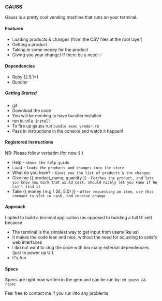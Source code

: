 ### GAUSS

Gauss is a pretty cool vending machine that runs on your terminal. 

#### Features

* Loading products & changes (from the CSV files at the root layer)
* Getting a product 
* Taking in some money for the product
* Giving you your change/ If there be a need ✅

#### Dependencies
* Ruby (2.5.1>)
* Bundler

##### Getting Started

* git
* Download the code
* You will be needing to have bundler installed
* run `bundle install`
* To fire up gauss run `bundle exec vendor.rb`
* Pass in instructions in the console and watch it happen!

#### Registered Instructions

NB: Please follow verbatim (for now :) )

* Help - `shows the help guide`
* Load - `loads the products and changes into the store`
* What do you have? - `Gives you the list of products & the changes`
* Give me {{ product_name, quantity }} -
`Fetches the product, and lets you know how much that would cost, should nicely let you know if he can't find it`
* Take {{ money ( e.g 1.2£, 5.0) }} -
`After requesting an item, use this command to slot in cash, and receive change`

#### Approach
I opted to build a terminal application (as opposed to building a full UI set) because
-  The terminal is the simplest way to get input from users(like us)
- It makes the code lean and nice, without the need for adjusting to satisfy web interfaces
- I did not want to clog the code with too many external dependencies (just to power up UI).
- It's fun

#### Specs 
Specs are right now written in the gem and can be run by: 
`cd gauss && rspec`

Feel free to contact me if you run into any problems
